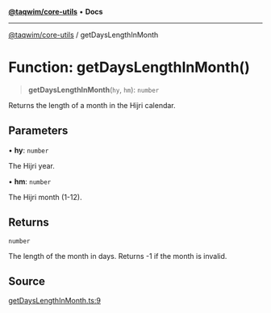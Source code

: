 [**@taqwim/core-utils**](../README.md) • **Docs**

***

[@taqwim/core-utils](../globals.md) / getDaysLengthInMonth

# Function: getDaysLengthInMonth()

> **getDaysLengthInMonth**(`hy`, `hm`): `number`

Returns the length of a month in the Hijri calendar.

## Parameters

• **hy**: `number`

The Hijri year.

• **hm**: `number`

The Hijri month (1-12).

## Returns

`number`

The length of the month in days. Returns -1 if the month is invalid.

## Source

[getDaysLengthInMonth.ts:9](https://github.com/boussadjra/taqwim/blob/b6011f3ed342a975f52680743fe89e4925ba0553/packages/core-utils/src/lib/getDaysLengthInMonth.ts#L9)
